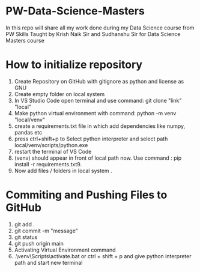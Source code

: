 # PW-Data-Science-Masters
In this repo will share all my work done during my Data Science course from PW Skills Taught by Krish Naik Sir and Sudhanshu Sir for Data Science Masters course

# How to initialize repository
1. Create Repository on GitHub with gitignore as python and license as GNU
2. Create empty folder on local system
3. In VS Studio Code open terminal and use command: git clone "link" "local"
4. Make python virtual environment with command: python -m venv "local/venv"
5. create a requirements.txt file in which add dependencies like numpy, pandas etc
6. press ctrl+shift+p to Select python interpreter and select path local/venv/scripts/python.exe
7. restart the terminal of VS Code
8. (venv) should appear in front of local path now. Use command : pip install -r requirements.txt9. 
9. Now add files / folders in local system .

# Commiting and Pushing Files to GitHub
1. git add .
2. git commit -m "message"
3. git status
4. git push origin main
5. Activating Virtual Environment command
6. .\venv\Scripts\activate.bat or ctrl + shift + p and give python interpreter path and start new terminal
